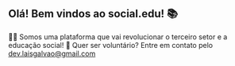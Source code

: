 ## Olá! Bem vindos ao social.edu! 📚

🙋‍♀️ Somos uma plataforma que vai revolucionar o terceiro setor e a educação social!
🌈 Quer ser voluntário? Entre em contato pelo dev.laisgalvao@gmail.com
<!--

**Here are some ideas to get you started:**

🙋‍♀️ A short introduction - what is your organization all about?
🌈 Contribution guidelines - how can the community get involved?
👩‍💻 Useful resources - where can the community find your docs? Is there anything else the community should know?
🍿 Fun facts - what does your team eat for breakfast?
🧙 Remember, you can do mighty things with the power of [Markdown](https://docs.github.com/github/writing-on-github/getting-started-with-writing-and-formatting-on-github/basic-writing-and-formatting-syntax)
-->
